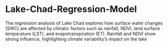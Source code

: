 # Lake-Chad-Regression-Model
 The regression analysis of Lake Chad explores how surface water changes (SWC) are affected by climatic factors such as rainfall, NDVI, land surface temperature (LST), and evapotranspiration (ET). Rainfall and NDVI show strong influence, highlighting climate variability’s impact on the lake
